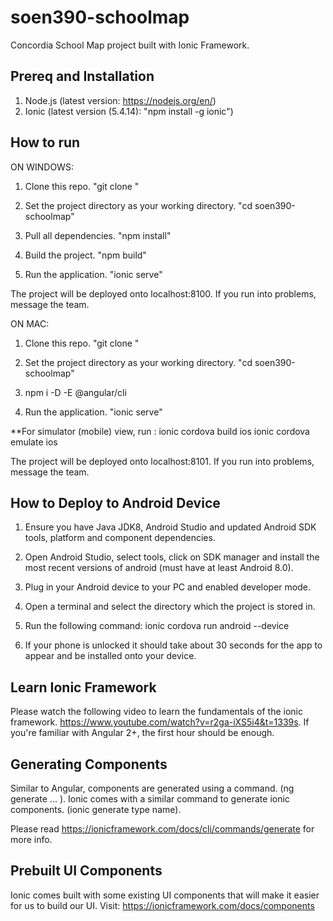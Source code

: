 # soen390-schoolmap

Concordia School Map project built with Ionic Framework.

## Prereq and Installation

1. Node.js (latest version: https://nodejs.org/en/)
2. Ionic (latest version (5.4.14): "npm install -g ionic")


## How to run

ON WINDOWS:

1. Clone this repo. "git clone <url>"

2. Set the project directory as your working directory. "cd soen390-schoolmap"

3. Pull all dependencies. "npm install"

4. Build the project. "npm build"

5. Run the application. "ionic serve"

The project will be deployed onto localhost:8100. If you run into problems, message the team.

ON MAC:

1. Clone this repo. "git clone <url>"

2. Set the project directory as your working directory. "cd soen390-schoolmap"

3. npm i -D -E @angular/cli

5. Run the application. "ionic serve"

 **For simulator (mobile) view, run :
    ionic cordova build ios
    ionic cordova emulate ios

The project will be deployed onto localhost:8101. If you run into problems, message the team.

## How to Deploy to Android Device

1. Ensure you have Java JDK8, Android Studio and updated Android SDK tools, platform and component dependencies.

2. Open Android Studio, select tools, click on SDK manager and install the most recent versions of android (must have at least Android 8.0).

3. Plug in your Android device to your PC and enabled developer mode.

4. Open a terminal and select the directory which the project is stored in.

5. Run the following command: ionic cordova run android --device

6. If your phone is unlocked it should take about 30 seconds for the app to appear and be installed onto your device.

## Learn Ionic Framework 

Please watch the following video to learn the fundamentals of the ionic framework. https://www.youtube.com/watch?v=r2ga-iXS5i4&t=1339s. 
If you're familiar with Angular 2+, the first hour should be enough.

## Generating Components

Similar to Angular, components are generated using a command. (ng generate ... ). Ionic comes with a similar command to generate ionic components. (ionic generate type name).

Please read https://ionicframework.com/docs/cli/commands/generate for more info.

## Prebuilt UI Components

Ionic comes built with some existing UI components that will make it easier for us to build our UI. 
Visit: https://ionicframework.com/docs/components


